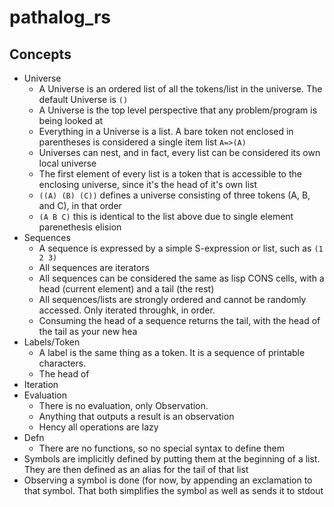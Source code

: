 # pathalog_rs

## Concepts
* Universe
  * A Universe is an ordered list of all the tokens/list in the universe. The default Universe is ```()```
  * A Universe is the top level perspective that any problem/program is being looked at
  * Everything in a Universe is a list. A bare token not enclosed in parentheses is considered a single item list ```A=>(A)```
  * Universes can nest, and in fact, every list can be considered its own local universe
  * The first element of every list is a token that is accessible to the enclosing universe, since it's the head of it's own list
  * ```((A) (B) (C))``` defines a universe consisting of three tokens (A, B, and C), in that order
  * ```(A B C)``` this is identical to the list above due to single element parenethesis elision
* Sequences 
  * A sequence is expressed by a simple S-expression or list, such as ```(1 2 3)```
  * All sequences are iterators
  * All sequences can be considered the same as lisp CONS cells, with a head (current element) and a tail (the rest)
  * All sequences/lists are strongly ordered and cannot be randomly accessed. Only iterated throughk, in order.  
  * Consuming the head of a sequence returns the tail, with the head of the tail as your new hea
* Labels/Token
  * A label is the same thing as a token. It is a sequence of printable characters.
  * The head of 
* Iteration
* Evaluation
  * There is no evaluation, only Observation.
  * Anything that outputs a result is an observation
  * Hency all operations are lazy
* Defn
  * There are no functions, so no special syntax to define them
* Symbols are implicitly defined by putting them at the beginning of a list. They are then defined as an alias for the tail of that list
* Observing a symbol is done (for now, by appending an exclamation to that symbol. That both simplifies the symbol as well as sends it to stdout
